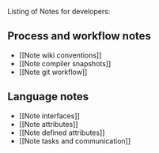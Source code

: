 Listing of Notes for developers:

## Process and workflow notes

* [[Note wiki conventions]]
* [[Note compiler snapshots]]
* [[Note git workflow]]

## Language notes

* [[Note interfaces]]
* [[Note attributes]]
* [[Note defined attributes]]
* [[Note tasks and communication]]
